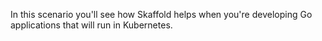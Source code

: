 In this scenario you'll see how Skaffold helps when you're developing Go applications that will run in Kubernetes. 
